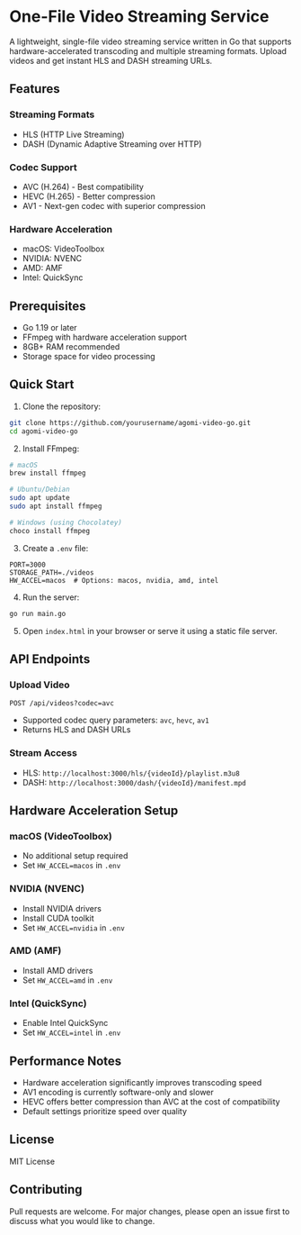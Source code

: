 # One-File Video Streaming Service

A lightweight, single-file video streaming service written in Go that supports hardware-accelerated transcoding and multiple streaming formats. Upload videos and get instant HLS and DASH streaming URLs.

## Features

### Streaming Formats

- HLS (HTTP Live Streaming)
- DASH (Dynamic Adaptive Streaming over HTTP)

### Codec Support

- AVC (H.264) - Best compatibility
- HEVC (H.265) - Better compression
- AV1 - Next-gen codec with superior compression

### Hardware Acceleration

- macOS: VideoToolbox
- NVIDIA: NVENC
- AMD: AMF
- Intel: QuickSync

## Prerequisites

- Go 1.19 or later
- FFmpeg with hardware acceleration support
- 8GB+ RAM recommended
- Storage space for video processing

## Quick Start

1. Clone the repository:

```bash
git clone https://github.com/yourusername/agomi-video-go.git
cd agomi-video-go
```

2. Install FFmpeg:

```bash
# macOS
brew install ffmpeg

# Ubuntu/Debian
sudo apt update
sudo apt install ffmpeg

# Windows (using Chocolatey)
choco install ffmpeg
```

3. Create a `.env` file:

```plaintext
PORT=3000
STORAGE_PATH=./videos
HW_ACCEL=macos  # Options: macos, nvidia, amd, intel
```

4. Run the server:

```bash
go run main.go
```

5. Open `index.html` in your browser or serve it using a static file server.

## API Endpoints

### Upload Video

```http
POST /api/videos?codec=avc
```

- Supported codec query parameters: `avc`, `hevc`, `av1`
- Returns HLS and DASH URLs

### Stream Access

- HLS: `http://localhost:3000/hls/{videoId}/playlist.m3u8`
- DASH: `http://localhost:3000/dash/{videoId}/manifest.mpd`

## Hardware Acceleration Setup

### macOS (VideoToolbox)

- No additional setup required
- Set `HW_ACCEL=macos` in `.env`

### NVIDIA (NVENC)

- Install NVIDIA drivers
- Install CUDA toolkit
- Set `HW_ACCEL=nvidia` in `.env`

### AMD (AMF)

- Install AMD drivers
- Set `HW_ACCEL=amd` in `.env`

### Intel (QuickSync)

- Enable Intel QuickSync
- Set `HW_ACCEL=intel` in `.env`

## Performance Notes

- Hardware acceleration significantly improves transcoding speed
- AV1 encoding is currently software-only and slower
- HEVC offers better compression than AVC at the cost of compatibility
- Default settings prioritize speed over quality

## License

MIT License

## Contributing

Pull requests are welcome. For major changes, please open an issue first to discuss what you would like to change.
